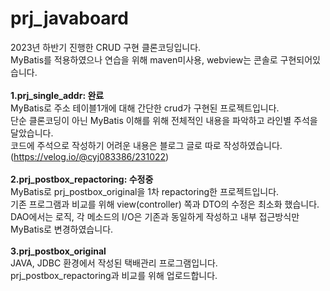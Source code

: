 # prj_javaboard

2023년 하반기 진행한 CRUD 구현 클론코딩입니다.<br>
MyBatis를 적용하였으나 연습을 위해 maven미사용, webview는 콘솔로 구현되어있습니다.<br>
<br>
<strong>1.prj_single_addr: 완료</strong><br>
MyBatis로 주소 테이블1개에 대해 간단한 crud가 구현된 프로젝트입니다.<br>
단순 클론코딩이 아닌 MyBatis 이해를 위해 전체적인 내용을 파악하고 라인별 주석을 달았습니다.<br>
코드에 주석으로 작성하기 어려운 내용은 블로그 글로 따로 작성하였습니다.(https://velog.io/@cyj083386/231022)<br>
<br>
<strong>2.prj_postbox_repactoring: 수정중 </strong><br>
MyBatis로 prj_postbox_original을 1차 repactoring한 프로젝트입니다.<br>
기존 프로그램과 비교를 위해 view(controller) 쪽과 DTO의 수정은 최소화 했습니다.<br>
DAO에서는 로직, 각 메소드의 I/O은 기존과 동일하게 작성하고 내부 접근방식만 MyBatis로 변경하였습니다.<br>
<br>
<strong>3.prj_postbox_original</strong><br>
JAVA, JDBC  환경에서 작성된 택배관리 프로그램입니다.<br>
prj_postbox_repactoring과 비교를 위해 업로드합니다.<br>
